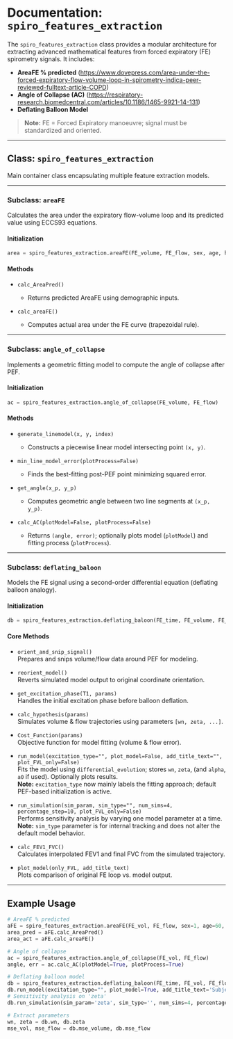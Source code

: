 # Documentation: `spiro_features_extraction`

The `spiro_features_extraction` class provides a modular architecture for extracting advanced mathematical features from forced expiratory (FE) spirometry signals. It includes:

* **AreaFE % predicted** (https://www.dovepress.com/area-under-the-forced-expiratory-flow-volume-loop-in-spirometry-indica-peer-reviewed-fulltext-article-COPD)
* **Angle of Collapse (AC)** (https://respiratory-research.biomedcentral.com/articles/10.1186/1465-9921-14-131)
* **Deflating Balloon Model**

> **Note:** FE = Forced Expiratory manoeuvre; signal must be standardized and oriented.

---

## Class: `spiro_features_extraction`

Main container class encapsulating multiple feature extraction models.

---

### Subclass: `areaFE`

Calculates the area under the expiratory flow-volume loop and its predicted value using ECCS93 equations.

#### Initialization
```python
area = spiro_features_extraction.areaFE(FE_volume, FE_flow, sex, age, height)
```

#### Methods

* `calc_AreaPred()`
  * Returns predicted AreaFE using demographic inputs.

* `calc_areaFE()`
  * Computes actual area under the FE curve (trapezoidal rule).

---

### Subclass: `angle_of_collapse`

Implements a geometric fitting model to compute the angle of collapse after PEF.

#### Initialization
```python
ac = spiro_features_extraction.angle_of_collapse(FE_volume, FE_flow)
```

#### Methods

* `generate_linemodel(x, y, index)`
  * Constructs a piecewise linear model intersecting point `(x, y)`.

* `min_line_model_error(plotProcess=False)`
  * Finds the best-fitting post-PEF point minimizing squared error.

* `get_angle(x_p, y_p)`
  * Computes geometric angle between two line segments at `(x_p, y_p)`.

* `calc_AC(plotModel=False, plotProcess=False)`
  * Returns `(angle, error)`; optionally plots model (`plotModel`) and fitting process (`plotProcess`).

---

### Subclass: `deflating_baloon`

Models the FE signal using a second-order differential equation (deflating balloon analogy).

#### Initialization
```python
db = spiro_features_extraction.deflating_baloon(FE_time, FE_volume, FE_flow)
```

#### Core Methods

* `orient_and_snip_signal()`  
  Prepares and snips volume/flow data around PEF for modeling.

* `reorient_model()`  
  Reverts simulated model output to original coordinate orientation.

* `get_excitation_phase(T1, params)`  
  Handles the initial excitation phase before balloon deflation.

* `calc_hypothesis(params)`  
  Simulates volume & flow trajectories using parameters `[wn, zeta, ...]`.

* `Cost_Function(params)`  
  Objective function for model fitting (volume & flow error).

* `run_model(excitation_type="", plot_model=False, add_title_text="", plot_FVL_only=False)`  
  Fits the model using `differential_evolution`; stores `wn`, `zeta`, (and `alpha`, `a0` if used). Optionally plots results.  
  **Note:** `excitation_type` now mainly labels the fitting approach; default PEF-based initialization is active.

* `run_simulation(sim_param, sim_type="", num_sims=4, percentage_step=10, plot_FVL_only=False)`  
  Performs sensitivity analysis by varying one model parameter at a time.  
  **Note:** `sim_type` parameter is for internal tracking and does not alter the default model behavior.

* `calc_FEV1_FVC()`  
  Calculates interpolated FEV1 and final FVC from the simulated trajectory.

* `plot_model(only_FVL, add_title_text)`  
  Plots comparison of original FE loop vs. model output.

---

## Example Usage

```python
# AreaFE % predicted
aFE = spiro_features_extraction.areaFE(FE_vol, FE_flow, sex=1, age=60, height=175)
area_pred = aFE.calc_AreaPred()
area_act = aFE.calc_areaFE()

# Angle of collapse
ac = spiro_features_extraction.angle_of_collapse(FE_vol, FE_flow)
angle, err = ac.calc_AC(plotModel=True, plotProcess=True)

# Deflating balloon model
db = spiro_features_extraction.deflating_baloon(FE_time, FE_vol, FE_flow)
db.run_model(excitation_type="", plot_model=True, add_title_text='Subject1')
# Sensitivity analysis on 'zeta'
db.run_simulation(sim_param='zeta', sim_type='', num_sims=4, percentage_step=10, plot_FVL_only=True)

# Extract parameters
wn, zeta = db.wn, db.zeta
mse_vol, mse_flow = db.mse_volume, db.mse_flow
```
